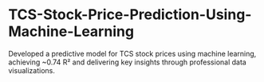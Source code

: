 # TCS-Stock-Price-Prediction-Using-Machine-Learning
Developed a predictive model for TCS stock prices using machine learning, achieving ~0.74 R² and delivering key insights through professional data visualizations.
